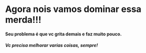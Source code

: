 # Agora nois vamos dominar essa merda!!!

#### Seu problema é que vc grita demais e faz muito pouco.
##### Vc precisa melhorar varias coisas, sempre!
